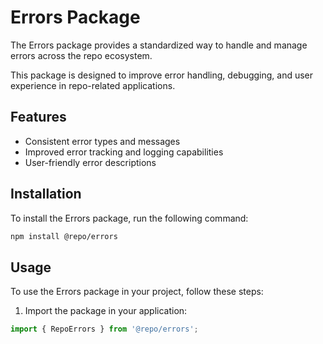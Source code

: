 # Errors Package

The Errors package provides a standardized way to handle and manage errors across the repo ecosystem. 

This package is designed to improve error handling, debugging, and user experience in repo-related applications.

## Features

- Consistent error types and messages
- Improved error tracking and logging capabilities
- User-friendly error descriptions

## Installation

To install the Errors package, run the following command:

```bash
npm install @repo/errors
```

## Usage

To use the Errors package in your project, follow these steps:

1. Import the package in your application:

```javascript
import { RepoErrors } from '@repo/errors';
```